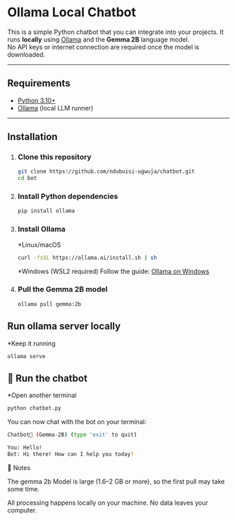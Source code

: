 # Ollama Local Chatbot

This is a simple Python chatbot that you can integrate into your projects. It runs **locally** using [Ollama](https://ollama.ai) and the **Gemma 2B** language model.  
No API keys or internet connection are required once the model is downloaded.

---

## Requirements

- [Python 3.10+](https://www.python.org/downloads/)
- [Ollama](https://ollama.ai) (local LLM runner)

---

## Installation

1. ### Clone this repository

   ```bash
   git clone https://github.com/ndubuisi-ugwuja/chatbot.git
   cd bot
   ```

2. ### Install Python dependencies

   ```bash
   pip install ollama
   ```

3. ### Install Ollama

   \*Linux/macOS

   ```bash
   curl -fsSL https://ollama.ai/install.sh | sh
   ```

   \*Windows (WSL2 required)
   Follow the guide: [Ollama on Windows](https://ollama.ai/download/windows?utm_source=chatgpt.com)

4. ### Pull the Gemma 2B model

   ```bash
   ollama pull gemma:2b
   ```

## Run ollama server locally

\*Keep it running

```bash
ollama serve
```

## 🚀 Run the chatbot

\*Open another terminal

```bash
python chatbot.py
```

You can now chat with the bot on your terminal:

```bash
Chatbot🤖 (Gemma-2B) (type 'exit' to quit)

You: Hello!
Bot: Hi there! How can I help you today?
```

📝 Notes

The gemma 2b Model is large (1.6–2 GB or more), so the first pull may take some time.

All processing happens locally on your machine. No data leaves your computer.
